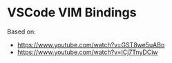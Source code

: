 # VSCode VIM Bindings
Based on:
- https://www.youtube.com/watch?v=GST8we5uABo
- https://www.youtube.com/watch?v=ICj7TnyDCiw
